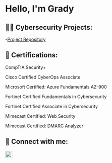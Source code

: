 <h1>Hello, I'm Grady </h1>
<h2>👨‍💻 Cybersecurity Projects:</h2>



-[Project Repository](https://github.com/gradygolden/Cybersecurity-Projects)

<h2>📄 Certifications:</h2>

CompTIA Security+ 

Cisco Certified CyberOps Associate 

Microsoft Certified: Azure Fundamentals AZ-900

Fortinet Certified Fundamentals in Cybersecurity

Fortinet Certified Associate in Cybersecurity

Mimecast Certified: Web Security

Mimecast Certified: DMARC Analyzer



<h2> 🤳 Connect with me:</h2>

[<img align="left" alt="grady-golden | LinkedIn" width="22px" src="https://cdn.jsdelivr.net/npm/simple-icons@v3/icons/linkedin.svg" />](https://linkedin.com/in/grady-golden)

